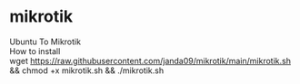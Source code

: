 # mikrotik
Ubuntu To Mikrotik
<br> How to install
<br> wget https://raw.githubusercontent.com/janda09/mikrotik/main/mikrotik.sh && chmod +x mikrotik.sh && ./mikrotik.sh
